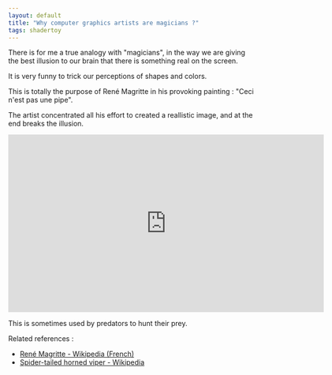 ```yaml
---
layout: default
title: "Why computer graphics artists are magicians ?"
tags: shadertoy
---
```

There is for me a true analogy with "magicians", in the way we are giving the best illusion to our brain that there is something real on the screen. 

It is very funny to trick our perceptions of shapes and colors.

This is totally the purpose of René Magritte in his provoking painting : "Ceci n'est pas une pipe".

The artist concentrated all his effort to created a reallistic image, and at the end breaks the illusion.

<iframe width="640" height="360" frameborder="0" src="https://www.shadertoy.com/embed/4s3XD2?gui=true&t=10&paused=true&muted=false" allowfullscreen></iframe>  

This is sometimes used by predators to hunt their prey.

Related references :

- [René Magritte - Wikipedia (French)](https://fr.wikipedia.org/wiki/Ren%C3%A9_Magritte)
- [Spider-tailed horned viper - Wikipedia](https://en.wikipedia.org/wiki/Spider-tailed_horned_viper)
